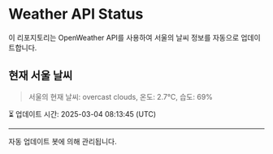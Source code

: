 
# Weather API Status

이 리포지토리는 OpenWeather API를 사용하여 서울의 날씨 정보를 자동으로 업데이트합니다.

## 현재 서울 날씨
> 서울의 현재 날씨: overcast clouds, 온도: 2.7°C, 습도: 69%

⏳ 업데이트 시간: 2025-03-04 08:13:45 (UTC)

---
자동 업데이트 봇에 의해 관리됩니다.
